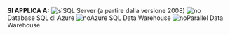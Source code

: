 <Token>**SI APPLICA A:** ![sì](media/yes.png)SQL Server (a partire dalla versione 2008) ![no](media/no.png)Database SQL di Azure ![no](media/no.png)Azure SQL Data Warehouse ![no](media/no.png)Parallel Data Warehouse </Token>

